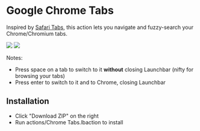 # Google Chrome Tabs

Inspired by [Safari
Tabs](http://manuel.weiel.eu/private-projects/launchbar-actions/safari-tabs/), this
action lets you navigate and fuzzy-search your Chrome/Chromium tabs.

![](img/cb-chrometabs-1.png)
![](img/cb-chrometabs-2.png)

Notes:
* Press space on a tab to switch to it __without__ closing Launchbar (nifty for browsing
  your tabs)
* Press enter to switch to it and to Chrome, closing Launchbar

## Installation

* Click "Download ZIP" on the right
* Run actions/Chrome Tabs.lbaction to install
